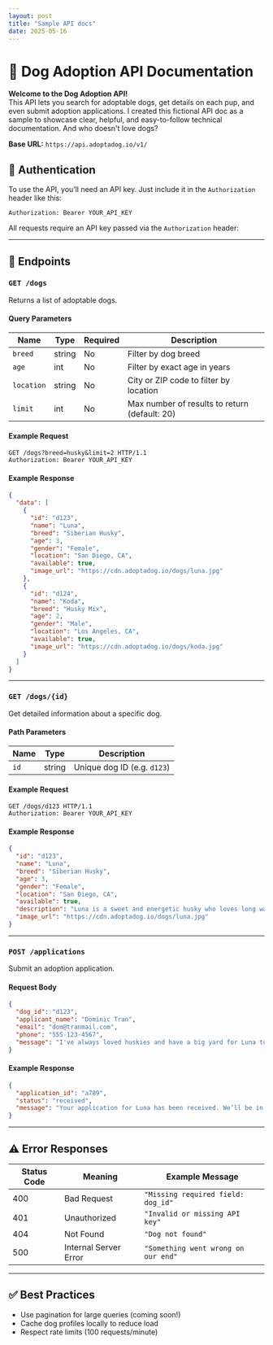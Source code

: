 ```yaml
---
layout: post
title: "Sample API docs"
date: 2025-05-16
---
```


# 🐾 Dog Adoption API Documentation

**Welcome to the Dog Adoption API!**  
This API lets you search for adoptable dogs, get details on each pup, and even submit adoption applications. I created this fictional API doc as a sample to showcase clear, helpful, and easy-to-follow technical documentation. And who doesn't love dogs?

**Base URL:** `https://api.adoptadog.io/v1/`

## 🔐 Authentication

To use the API, you’ll need an API key. Just include it in the `Authorization` header like this:

```
Authorization: Bearer YOUR_API_KEY
```

All requests require an API key passed via the `Authorization` header:

---

## 📘 Endpoints

### `GET /dogs`

Returns a list of adoptable dogs.

#### Query Parameters

| Name       | Type   | Required | Description                            |
|------------|--------|----------|----------------------------------------|
| `breed`    | string | No       | Filter by dog breed                    |
| `age`      | int    | No       | Filter by exact age in years           |
| `location` | string | No       | City or ZIP code to filter by location |
| `limit`    | int    | No       | Max number of results to return (default: 20) |

#### Example Request

```http
GET /dogs?breed=husky&limit=2 HTTP/1.1
Authorization: Bearer YOUR_API_KEY
```

#### Example Response

```json
{
  "data": [
    {
      "id": "d123",
      "name": "Luna",
      "breed": "Siberian Husky",
      "age": 3,
      "gender": "Female",
      "location": "San Diego, CA",
      "available": true,
      "image_url": "https://cdn.adoptadog.io/dogs/luna.jpg"
    },
    {
      "id": "d124",
      "name": "Koda",
      "breed": "Husky Mix",
      "age": 2,
      "gender": "Male",
      "location": "Los Angeles, CA",
      "available": true,
      "image_url": "https://cdn.adoptadog.io/dogs/koda.jpg"
    }
  ]
}
```

---

### `GET /dogs/{id}`

Get detailed information about a specific dog.

#### Path Parameters

| Name | Type   | Description         |
|------|--------|---------------------|
| `id` | string | Unique dog ID (e.g. `d123`) |

#### Example Request

```http
GET /dogs/d123 HTTP/1.1
Authorization: Bearer YOUR_API_KEY
```

#### Example Response

```json
{
  "id": "d123",
  "name": "Luna",
  "breed": "Siberian Husky",
  "age": 3,
  "gender": "Female",
  "location": "San Diego, CA",
  "available": true,
  "description": "Luna is a sweet and energetic husky who loves long walks and belly rubs.",
  "image_url": "https://cdn.adoptadog.io/dogs/luna.jpg"
}
```

---

### `POST /applications`

Submit an adoption application.

#### Request Body

```json
{
  "dog_id": "d123",
  "applicant_name": "Dominic Tran",
  "email": "dom@tranmail.com",
  "phone": "555-123-4567",
  "message": "I've always loved huskies and have a big yard for Luna to play in!"
}
```

#### Example Response

```json
{
  "application_id": "a789",
  "status": "received",
  "message": "Your application for Luna has been received. We’ll be in touch soon!"
}
```

---

## ⚠️ Error Responses

| Status Code | Meaning                  | Example Message                        |
|-------------|--------------------------|----------------------------------------|
| 400         | Bad Request              | `"Missing required field: dog_id"`     |
| 401         | Unauthorized             | `"Invalid or missing API key"`         |
| 404         | Not Found                | `"Dog not found"`                      |
| 500         | Internal Server Error    | `"Something went wrong on our end"`    |

---

## ✅ Best Practices

- Use pagination for large queries (coming soon!)
- Cache dog profiles locally to reduce load
- Respect rate limits (100 requests/minute)
